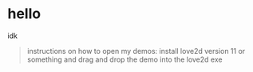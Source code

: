# hello
idk

> instructions on how to open my demos: install love2d version 11 or something and drag and drop the demo into the love2d exe
